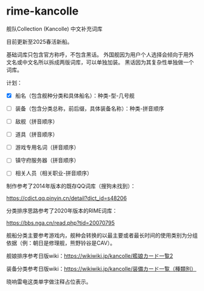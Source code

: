 # rime-kancolle
 舰队Collection (Kancolle) 中文补充词库

目前更新至2025春活新船。

基础词库只包含官方称呼，不包含黑话。
外国舰因为用户个人选择会倾向于用外文名或中文名所以拆成两版词库，可以单独加装。
黑话因为其复杂性单独做一个词库。

计划：

- [x] 船名（包含舰种分类和具体船名）：种类-型-几号舰

- [ ] 装备（包含分类总称，前后缀，具体装备名称）：种类-拼音顺序

- [ ] 敌舰（拼音顺序）

- [ ] 道具（拼音顺序）

- [ ] 游戏专用名词（拼音顺序）

- [ ] 镇守府服务器（拼音顺序）

- [ ] 相关人员（相关职业-拼音顺序）


制作参考了2014年版本的既存QQ词库（搜狗未找到）：

https://cdict.qq.pinyin.cn/detail?dict_id=s48206

分类排序思路参考了2020年版本的RIME词库：

https://bbs.nga.cn/read.php?tid=20070795



舰船分类主要参考游戏内，舰种会转换的以最主要或者最长时间的使用类别为分组依据（例：朝日是修理舰，熊野铃谷是CAV）。

舰娘排序参考日版wiki：https://wikiwiki.jp/kancolle/艦娘カード一覧2

装备分类参考日版wiki：https://wikiwiki.jp/kancolle/装備カード一覧（種類別）

晓响雷电这类单字做注释占位表示。
